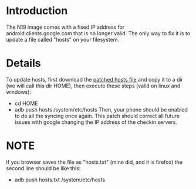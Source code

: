 # Introduction #

The N19 image comes with a fixed IP address for android.clients.google.com that is no longer valid. The only way to fix it is to update a file called "hosts" on your filesystem.


# Details #

To update hosts, first download the [patched hosts file](http://custom-android-sciphone-n19.googlecode.com/files/hosts) and copy it to a dir (we will call this dir HOME), then execute these steps (valid on linux and windows):
  * cd HOME
  * adb push hosts /system/etc/hosts
Then, your phone should be enabled to do all the syncing once again. This patch should correct all future issues with google changing the IP address of the checkin servers.

# **NOTE** #
If you browser saves the file as "hosts.txt" (mine did, and it is firefox) the second line should be like this:
  * adb push hosts.txt /system/etc/hosts